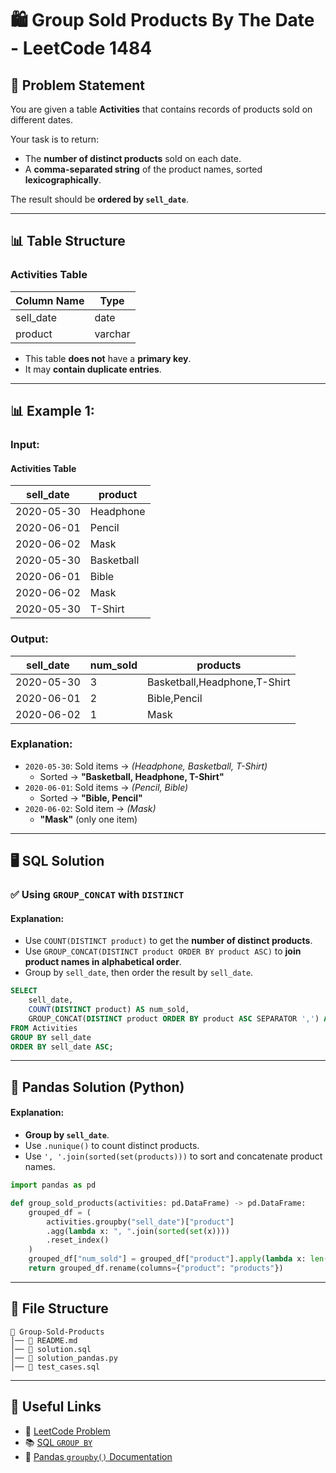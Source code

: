 # 🛍️ Group Sold Products By The Date - LeetCode 1484

## 📌 Problem Statement
You are given a table **Activities** that contains records of products sold on different dates.

Your task is to return:
- The **number of distinct products** sold on each date.
- A **comma-separated string** of the product names, sorted **lexicographically**.

The result should be **ordered by `sell_date`**.

---

## 📊 Table Structure

### **Activities Table**
| Column Name | Type    |
| ----------- | ------- |
| sell_date   | date    |
| product     | varchar |

- This table **does not** have a **primary key**.
- It may **contain duplicate entries**.

---

## 📊 Example 1:
### **Input:**
#### **Activities Table**
| sell_date  | product    |
| ---------- | ---------- |
| 2020-05-30 | Headphone  |
| 2020-06-01 | Pencil     |
| 2020-06-02 | Mask       |
| 2020-05-30 | Basketball |
| 2020-06-01 | Bible      |
| 2020-06-02 | Mask       |
| 2020-05-30 | T-Shirt    |

### **Output:**
| sell_date  | num_sold | products                     |
| ---------- | -------- | ---------------------------- |
| 2020-05-30 | 3        | Basketball,Headphone,T-Shirt |
| 2020-06-01 | 2        | Bible,Pencil                 |
| 2020-06-02 | 1        | Mask                         |

### **Explanation:**
- `2020-05-30`: Sold items → _(Headphone, Basketball, T-Shirt)_  
  - Sorted → **"Basketball, Headphone, T-Shirt"**  
- `2020-06-01`: Sold items → _(Pencil, Bible)_  
  - Sorted → **"Bible, Pencil"**  
- `2020-06-02`: Sold item → _(Mask)_  
  - **"Mask"** (only one item)

---

## 🖥 SQL Solution

### ✅ **Using `GROUP_CONCAT` with `DISTINCT`**
#### **Explanation:**
- Use `COUNT(DISTINCT product)` to get the **number of distinct products**.
- Use `GROUP_CONCAT(DISTINCT product ORDER BY product ASC)` to **join product names in alphabetical order**.
- Group by `sell_date`, then order the result by `sell_date`.

```sql
SELECT 
    sell_date, 
    COUNT(DISTINCT product) AS num_sold,
    GROUP_CONCAT(DISTINCT product ORDER BY product ASC SEPARATOR ',') AS products
FROM Activities
GROUP BY sell_date
ORDER BY sell_date ASC;
```

---

## 🐍 Pandas Solution (Python)
#### **Explanation:**
- **Group by `sell_date`**.
- Use `.nunique()` to count distinct products.
- Use `', '.join(sorted(set(products)))` to sort and concatenate product names.

```python
import pandas as pd

def group_sold_products(activities: pd.DataFrame) -> pd.DataFrame:
    grouped_df = (
        activities.groupby("sell_date")["product"]
        .agg(lambda x: ", ".join(sorted(set(x))))
        .reset_index()
    )
    grouped_df["num_sold"] = grouped_df["product"].apply(lambda x: len(x.split(",")))
    return grouped_df.rename(columns={"product": "products"})
```

---

## 📁 File Structure
```
📂 Group-Sold-Products
│── 📜 README.md
│── 📜 solution.sql
│── 📜 solution_pandas.py
│── 📜 test_cases.sql
```

---

## 🔗 Useful Links
- 📖 [LeetCode Problem](https://leetcode.com/problems/group-sold-products-by-the-date/)
- 📚 [SQL `GROUP BY`](https://www.w3schools.com/sql/sql_groupby.asp)
- 🐍 [Pandas `groupby()` Documentation](https://pandas.pydata.org/pandas-docs/stable/reference/api/pandas.DataFrame.groupby.html)
